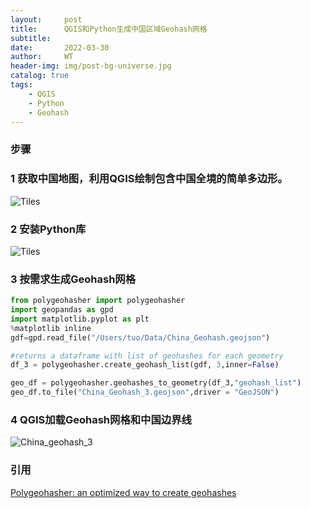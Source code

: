 ```yaml
---
layout:     post
title:      QGIS和Python生成中国区域Geohash网格
subtitle:   
date:       2022-03-30
author:     WT
header-img: img/post-bg-universe.jpg
catalog: true
tags:
    - QGIS
    - Python  
    - Geohash 
---
```


### 步骤
###  1 获取中国地图，利用QGIS绘制包含中国全境的简单多边形。
 
![Tiles](http://www.spatial.pro/img/China.png)   

### 2 安装Python库
![Tiles](http://www.spatial.pro/img/Installpolygeohasher.png) 
### 3 按需求生成Geohash网格
```python
from polygeohasher import polygeohasher
import geopandas as gpd
import matplotlib.pyplot as plt
%matplotlib inline
gdf=gpd.read_file("/Users/tuo/Data/China_Geohash.geojson")

#returns a dataframe with list of geohashes for each geometry
df_3 = polygeohasher.create_geohash_list(gdf, 3,inner=False) 

geo_df = polygeohasher.geohashes_to_geometry(df_3,"geohash_list") 
geo_df.to_file("China_Geohash_3.geojson",driver = "GeoJSON") 
```
### 4 QGIS加载Geohash网格和中国边界线

 
![China_geohash_3](http://www.spatial.pro/img/China_geohash_3.png)  



### 引用  
[Polygeohasher: an optimized way to create geohashes](https://www.geospatialworld.net/blogs/polygeohasher-an-optimized-way-to-create-geohashes/)   

